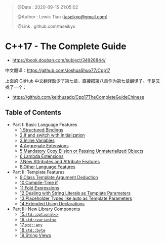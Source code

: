 > @Date    : 2020-09-15 21:05:02
>
> @Author  : Lewis Tian (taseikyo@gmail.com)
>
> @Link    : github.com/taseikyo

# C++17 - The Complete Guide

- https://book.douban.com/subject/34928844/

中文翻译：https://github.com/JoshuaShuo77/Cpp17

上面的 GitHub 中文翻译缺少了第七章，直接把第八章作为第七章翻译了。于是又找了一个：

- https://github.com/kelthuzadx/Cpp17TheCompleteGuideChinese

## Table of Contents

- Part I: Basic Language Features
	- [1.Structured Bindings](src/01.structured-bindings.md)
	- [2.if and switch with Initialization](src/02.if-and-switch-with-initialization.md)
	- [3.Inline Variables](src/03.inline-variables.md)
	- [4.Aggregate Extensions](src/04.aggregate-extensions.md)
	- [5.Mandatory Copy Elision or Passing Unmaterialized Objects](src/05.mandatory-copy-elision-or-passing-unmaterialized-objects.md)
	- [6.Lambda Extensions](src/06.lambda-extensions.md)
	- [7.New Attributes and Attribute Features](src/07.new-attributes-and-attribute-features.md)
	- [8.Other Language Features](src/08.other-language-features.md)
- Part II: Template Features
	- [9.Class Template Argument Deduction](src/09.class-template-argument-deduction.md)
	- [10.Compile-Time if](src/10.compile-time-if.md)
	- [11.Fold Expressions](src/11.fold-expressions.md)
	- [12.Dealing with String Literals as Template Parameters](src/12.dealing-with-string-literals-as-template-parameters.md)
	- [13.Placeholder Types like auto as Template Parameters](src/13.placeholder-types-like-auto-as-template-parameters.md)
	- [14.Extended Using Declarations](src/14.extended-using-declarations.md)
- Part III: New Library Components
	- [15.`std::optional<>`](src/15.std-optional.md)
	- [16.`std::variant<>`](src/16.std-variant.md)
	- [17.`std::any`](src/17.std-any.md)
	- [18.`std::byte`](src/18.std-byte.md)
	- [19.String Views](src/19.string-views.md)
